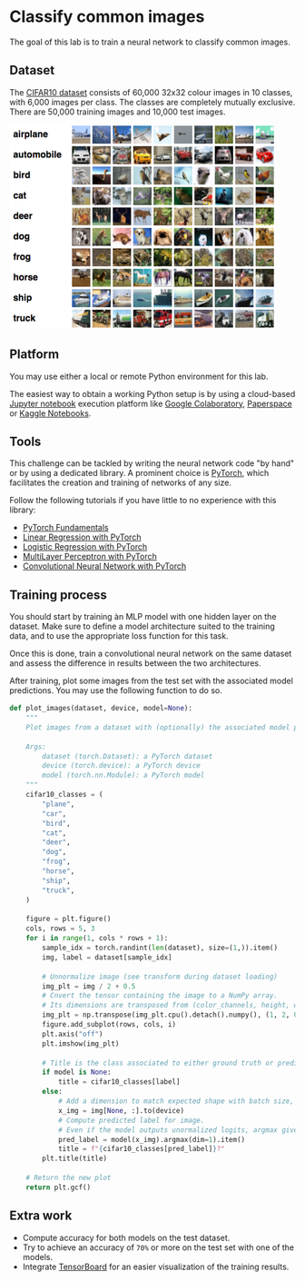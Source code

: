 # Classify common images

The goal of this lab is to train a neural network to classify common images.

## Dataset

The [CIFAR10 dataset](https://www.cs.toronto.edu/~kriz/cifar.html) consists of 60,000 32x32 colour images in 10 classes, with 6,000 images per class. The classes are completely mutually exclusive. There are 50,000 training images and 10,000 test images.

![Training outcome](images/cifar10.png)

## Platform

You may use either a local or remote Python environment for this lab.

The easiest way to obtain a working Python setup is by using a cloud-based [Jupyter notebook](https://jupyter.org/) execution platform like [Google Colaboratory](https://colab.research.google.com/), [Paperspace](https://www.paperspace.com/notebooks) or [Kaggle Notebooks](https://www.kaggle.com/code).

## Tools

This challenge can be tackled by writing the neural network code "by hand" or by using a dedicated library. A prominent choice is [PyTorch](https://pytorch.org/), which facilitates the creation and training of networks of any size.

Follow the following tutorials if you have little to no experience with this library:

- [PyTorch Fundamentals](https://github.com/bpesquet/pytorch-tutorial/tree/main/pytorch_tutorial/fundamentals)
- [Linear Regression with PyTorch](https://github.com/bpesquet/pytorch-tutorial/tree/main/pytorch_tutorial/linear_regression)
- [Logistic Regression with PyTorch](https://github.com/bpesquet/pytorch-tutorial/tree/main/pytorch_tutorial/logistic_regression)
- [MultiLayer Perceptron with PyTorch](https://github.com/bpesquet/pytorch-tutorial/tree/main/pytorch_tutorial/multilayer_perceptron)
- [Convolutional Neural Network with PyTorch](https://github.com/bpesquet/pytorch-tutorial/tree/main/pytorch_tutorial/convolutional_neural_network)

## Training process

You should start by training àn MLP model with one hidden layer on the dataset. Make sure to define a model architecture suited to the training data, and to use the appropriate loss function for this task.

Once this is done, train a convolutional neural network on the same dataset and assess the difference in results between the two architectures.

After training, plot some images from the test set with the associated model predictions. You may use the following function to do so.

```python
def plot_images(dataset, device, model=None):
    """
    Plot images from a dataset with (optionally) the associated model predictions.

    Args:
        dataset (torch.Dataset): a PyTorch dataset
        device (torch.device): a PyTorch device
        model (torch.nn.Module): a PyTorch model
    """
    cifar10_classes = (
        "plane",
        "car",
        "bird",
        "cat",
        "deer",
        "dog",
        "frog",
        "horse",
        "ship",
        "truck",
    )

    figure = plt.figure()
    cols, rows = 5, 3
    for i in range(1, cols * rows + 1):
        sample_idx = torch.randint(len(dataset), size=(1,)).item()
        img, label = dataset[sample_idx]

        # Unnormalize image (see transform during dataset loading)
        img_plt = img / 2 + 0.5
        # Cnvert the tensor containing the image to a NumPy array.
        # Its dimensions are transposed from (color_channels, height, width) to (height, width, color_channels) for plotting
        img_plt = np.transpose(img_plt.cpu().detach().numpy(), (1, 2, 0))
        figure.add_subplot(rows, cols, i)
        plt.axis("off")
        plt.imshow(img_plt)

        # Title is the class associated to either ground truth or predicted label
        if model is None:
            title = cifar10_classes[label]
        else:
            # Add a dimension to match expected shape with batch size, and store image on device memory
            x_img = img[None, :].to(device)
            # Compute predicted label for image.
            # Even if the model outputs unormalized logits, argmax gives us the predicted label
            pred_label = model(x_img).argmax(dim=1).item()
            title = f"{cifar10_classes[pred_label]}?"
        plt.title(title)

    # Return the new plot
    return plt.gcf()
```

## Extra work

- Compute accuracy for both models on the test dataset.
- Try to achieve an accuracy of `70%` or more on the test set with one of the models.
- Integrate [TensorBoard](https://www.tensorflow.org/tensorboard) for an easier visualization of the training results.
